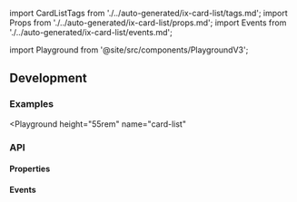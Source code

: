 import CardListTags from './../auto-generated/ix-card-list/tags.md';
import Props from './../auto-generated/ix-card-list/props.md';
import Events from './../auto-generated/ix-card-list/events.md';

import Playground from '@site/src/components/PlaygroundV3';

## Development

### Examples

<Playground
height="55rem"
name="card-list"

> </Playground>

### API

#### Properties

<Props />

#### Events

<Events />
